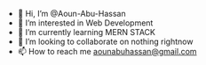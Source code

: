 - 👋 Hi, I’m @Aoun-Abu-Hassan
- 👀 I’m interested in Web Development
- 🌱 I’m currently learning MERN STACK
- 💞️ I’m looking to collaborate on nothing rightnow
- 📫 How to reach me aounabuhassan@gmail.com

<!---
Aoun-Abu-Hassan/Aoun-Abu-Hassan is a ✨ special ✨ repository because its `README.md` (this file) appears on your GitHub profile.
You can click the Preview link to take a look at your changes.
--->
